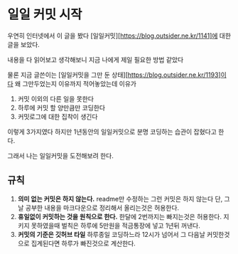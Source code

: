 

# 일일 커밋 시작

우연히 인터넷에서 이 글을 봤다 [일일커밋][https://blog.outsider.ne.kr/1141]에 대한 글을 보았다.

내용을 다 읽어보고 생각해보니 지금 나에게 제일 필요한 방법 같았다

물론 지금 글쓴이는 [일일커밋을 그만 둔 상태][https://blog.outsider.ne.kr/1193]이다 왜 그만두었는지 이유까지 적어놓았는데 이유가

1. 커밋 이외의 다른 일을 못한다
2. 하루에 커밋 할 양만큼만 코딩한다
3. 커밋로그에 대한 집착이 생긴다

이렇게 3가지였다 하지만 1년동안의 일일커밋으로 분명 코딩하는 습관이 잡혔다고 한다.

그래서 나는 일일커밋을 도전해보려 한다.

## 규칙

1. **의미 없는 커밋은 하지 않는다.** readme만 수정하는 그런 커밋은 하지 않는다 단, 그날 공부한 내용을 마크다운으로 정리해서 올리는것은 허용한다.
2. **휴일없이 커밋하는 것을 원칙으로 한다.** 한달에 2번까지는 빠지는것은 허용한다. 지키지 못하였을때 벌칙은 하루에 5만원을 적금통장에 넣고 1년뒤 꺼낸다.
3. **커밋의 기준은 깃허브 타일** 하루종일 코딩하느라 12시가 넘어서 그 다음날 커밋한것으로 집계된다면 하루가 빠진것으로 계산한다.

